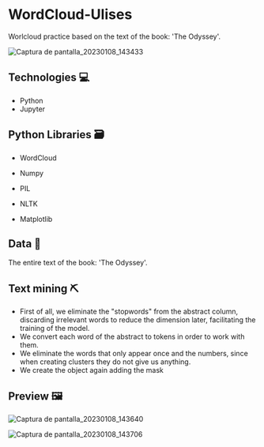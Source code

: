 # WordCloud-Ulises

Worlcloud practice based on the text of the book: 'The Odyssey'.

![Captura de pantalla_20230108_143433](https://user-images.githubusercontent.com/119113483/211198909-212cf251-e029-409f-86b7-565221be893d.png)

## Technologies 💻
* Python
* Jupyter

## Python Libraries 🗃️
* WordCloud
* Numpy
* PIL
* NLTK

* Matplotlib

## Data 📖
The entire text of the book: 'The Odyssey'.

## Text mining ⛏️
* First of all, we eliminate the "stopwords" from the abstract column, discarding irrelevant words to reduce the dimension later, facilitating the training of the model.
* We convert each word of the abstract to tokens in order to work with them.
* We eliminate the words that only appear once and the numbers, since when creating clusters they do not give us anything.
* We create the object again adding the mask

## Preview 🖼️

![Captura de pantalla_20230108_143640](https://user-images.githubusercontent.com/119113483/211198992-f8f53f4f-17d0-4a76-a43b-215e07c4ad48.png)

![Captura de pantalla_20230108_143706](https://user-images.githubusercontent.com/119113483/211199059-5e07ce3f-487a-4875-9416-7152b1bedc12.png)
